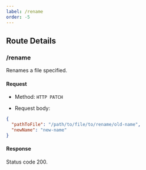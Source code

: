 ```yaml
---
label: /rename
order: -5
---
```


## Route Details

### /rename

Renames a file specified.

#### Request

- Method: `HTTP PATCH`

- Request body: 
```json
{
  "pathToFile": "/path/to/file/to/rename/old-name",
  "newName": "new-name"
}
```

#### Response

Status code 200.